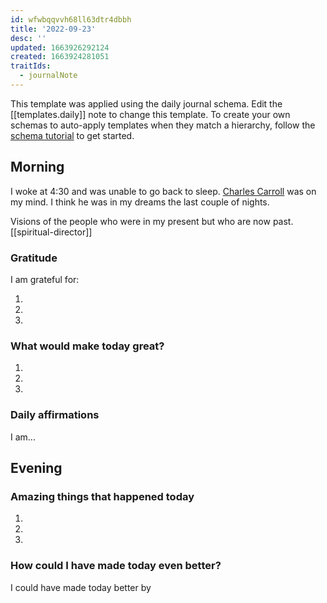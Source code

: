 ```yaml
---
id: wfwbqqvvh68ll63dtr4dbbh
title: '2022-09-23'
desc: ''
updated: 1663926292124
created: 1663924281051
traitIds:
  - journalNote
---
```

This template was applied using the daily journal schema. Edit the [[templates.daily]] note to change this template.
To create your own schemas to auto-apply templates when they match a hierarchy, follow the [schema tutorial](https://blog.dendron.so/notes/P1DL2uXHpKUCa7hLiFbFA/) to get started.

<!--
Based on the journaling method created by Intelligent Change:
- [Intelligent Change: Our Story](https://www.intelligentchange.com/pages/our-story)
- [The Five Minute Journal](https://www.intelligentchange.com/products/the-five-minute-journal)
-->

## Morning

<!-- Fill out this section after waking up -->
I woke at 4:30 and was unable to go back to sleep. [Charles Carroll](charles-carroll.md) was on my mind. I think he was in my dreams the last couple of nights. 

Visions of the people who were in my present but who are now past. [[spiritual-director]]
### Gratitude

I am grateful for:

1.
2.
3.

### What would make today great?

1.
2.
3.

### Daily affirmations

I am...

## Evening

<!-- Fill out this section before going to sleep, reflecting on your day -->

### Amazing things that happened today

1.
2.
3.

### How could I have made today even better?

I could have made today better by
